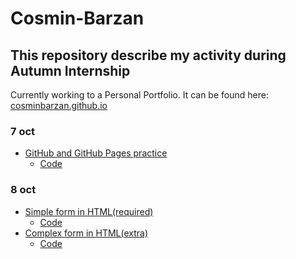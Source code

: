 # Cosmin-Barzan

## This repository describe my activity during Autumn Internship


Currently working to a Personal Portfolio. 
It can be found here: <a href= "https://cosminbarzan.github.io/">cosminbarzan.github.io</a>

### 7 oct
+ [GitHub and GitHub Pages practice](https://cosminbarzan.github.io/Git-Practice1/)
  + [Code](https://github.com/Autumn-Internship/Cosmin-Barzan/tree/main/Git/Practice1)

### 8 oct
+ [Simple form in HTML(required)](https://cosminbarzan.github.io/HTML-Required/)
  + [Code](https://github.com/Autumn-Internship/Cosmin-Barzan/tree/main/HTML/Required)
+ [Complex form in HTML(extra)](https://cosminbarzan.github.io/HTML-Extra/)
  + [Code](https://cosminbarzan.github.io/HTML-Extra/) 
